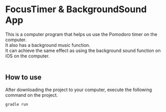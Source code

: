 # FocusTimer & BackgroundSound App
This is a computer program that helps us use the Pomodoro timer on the computer.  
It also has a background music function.  
It can achieve the same effect as using the background sound function on iOS on the computer.  
<br>

## How to use
After downloading the project to your computer, execute the following command on the project.

```bash
gradle run
```
